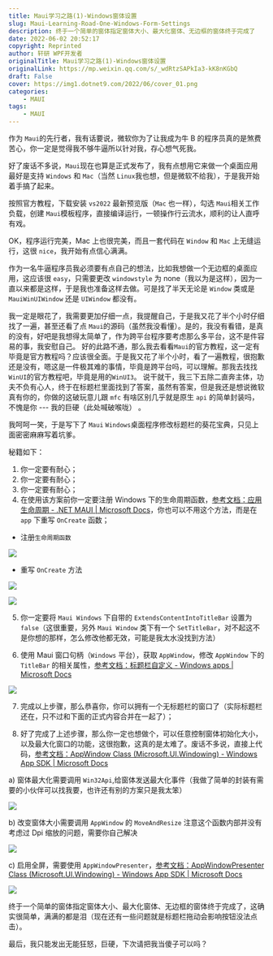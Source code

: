 ```yaml
---
title: Maui学习之路(1)-Windows窗体设置
slug: Maui-Learning-Road-One-Windows-Form-Settings
description: 终于一个简单的窗体指定窗体大小、最大化窗体、无边框的窗体终于完成了
date: 2022-06-02 20:52:17
copyright: Reprinted
author: 轩研 WPF开发者
originalTitle: Maui学习之路(1)-Windows窗体设置
originalLink: https://mp.weixin.qq.com/s/_wdRtzSAPkIa3-kK8nKGbQ
draft: False
cover: https://img1.dotnet9.com/2022/06/cover_01.png
categories:
    - MAUI
tags: 
    - MAUI
---
```


作为 `Maui`的先行者，我有话要说，微软你为了让我成为牛 B 的程序员真的是煞费苦心，你一定是觉得我不够牛逼所以针对我，存心想气死我。

好了废话不多说，`Maui`现在也算是正式发布了，我有点想用它来做一个桌面应用最好是支持 `Windows` 和 `Mac`（当然 `Linux`我也想，但是微软不给我），于是我开始着手搞了起来。

按照官方教程，下载安装 `vs2022` 最新预览版（`Mac` 也一样），勾选 `Maui`相关工作负载，创建 `Maui`模板程序，直接编译运行，一顿操作行云流水，顺利的让人直呼有戏。

OK，程序运行完美，Mac 上也很完美，而且一套代码在 `Window` 和 `Mac` 上无缝运行，这很 `nice`，我开始有点信心满满。

作为一名牛逼程序员我必须要有点自己的想法，比如我想做一个无边框的桌面应用，这应该很 `easy`，只需要更改 `windowstyle` 为 none（我以为是这样），因为一直以来都是这样，于是我也准备这样去做。可是找了半天无论是 `Window` 类或是 `MauiWinUIWindow` 还是 `UIWindow` 都没有。

我一定是眼花了，我需要更加仔细一点，我提醒自己，于是我又花了半个小时仔细找了一遍，甚至还看了点 `Maui`的源码（虽然我没看懂）。是的，我没有看错，是真的没有，好吧是我想得太简单了，作为跨平台程序要考虑那么多平台，这不是件容易的事，我安慰自己。
好的此路不通，那么我去看看`Maui`的官方教程，这一定有毕竟是官方教程吗？应该很全面。于是我又花了半个小时，看了一遍教程，很抱歉还是没有，嗯这是一件极其难的事情，毕竟是跨平台吗，可以理解。那我去找找`WinUI`的官方教程吧，毕竟是用的`WinUI3`。
说干就干，我三下五除二直奔主体，功夫不负有心人，终于在标题栏里面找到了答案，虽然有答案，但是我还是想说微软真有你的，你做的这破玩意儿跟 `mfc` 有啥区别几乎就是原生 `api` 的简单封装吗，不愧是你 --- 我的巨硬（此处喊破喉咙） 。

我呵呵一笑，于是写下了 `Maui` `Windows`桌面程序修改标题栏的葵花宝典，只见上面密密麻麻写着坑爹。

秘籍如下：

1. 你一定要有耐心；
2. 你一定要有耐心；
3. 你一定要有耐心；
4. 在使用该方案前你一定要注册 Windows 下的生命周期函数，[参考文档：应用生命周期 - .NET MAUI | Microsoft Docs](https://docs.microsoft.com/zh-cn/dotnet/maui/fundamentals/app-lifecycle)，你也可以不用这个方法，而是在 `app` 下重写 `OnCreate` 函数；

- 注册`生命周期函数`

![](https://img1.dotnet9.com/2022/06/0101.png)

- 重写 `OnCreate` 方法

![](https://img1.dotnet9.com/2022/06/0102.png)

![](https://img1.dotnet9.com/2022/06/0103.png)

5. 你一定要将 `Maui Windows` 下自带的 `ExtendsContentIntoTitleBar` 设置为 `false`（这很重要，另外 `Maui Window` 类下有一个 `SetTitleBar`，对不起这不是你想的那样，怎么修改他都无效，可能是我太水没找到方法）

6. 使用 Maui 窗口句柄（`Windows` 平台），获取 `AppWindow`，修改 `AppWindow` 下的 `TitleBar` 的相关属性，[参考文档：标题栏自定义 - Windows apps | Microsoft Docs ](https://docs.microsoft.com/zh-cn/windows/apps/develop/title-bar?tabs=wasdk)

![](https://img1.dotnet9.com/2022/06/0104.png)

7. 完成以上步骤，那么恭喜你，你可以拥有一个无标题栏的窗口了（实际标题栏还在，只不过和下面的正式内容合并在一起了）；

8. 好了完成了上述步骤，那么你一定也想做个，可以任意控制窗体初始化大小，以及最大化窗口的功能，这很抱歉，这真的是太难了。废话不多说，直接上代码，[参考文档：AppWindow Class (Microsoft.UI.Windowing) - Windows App SDK | Microsoft Docs ](https://docs.microsoft.com/zh-CN/windows/windows-app-sdk/api/winrt/microsoft.ui.windowing.appwindow?view=windows-app-sdk-1.0)

a) 窗体最大化需要调用 `Win32Api`,给窗体发送最大化事件（我做了简单的封装有需要的小伙伴可以找我要，也许还有别的方案只是我太笨）

![](https://img1.dotnet9.com/2022/06/0105.png)

b) 改变窗体大小需要调用 `AppWindow` 的 `MoveAndResize` 注意这个函数内部并没有考虑过 Dpi 缩放的问题，需要你自己解决

![](https://img1.dotnet9.com/2022/06/0106.png)

c) 启用全屏，需要使用 `AppWindowPresenter`，[参考文档：AppWindowPresenter Class (Microsoft.UI.Windowing) - Windows App SDK | Microsoft Docs](https://docs.microsoft.com/zh-CN/windows/windows-app-sdk/api/winrt/microsoft.ui.windowing.appwindowpresenter?view=windows-app-sdk-1.0)

![](https://img1.dotnet9.com/2022/06/0107.png)

终于一个简单的窗体指定窗体大小、最大化窗体、无边框的窗体终于完成了，这确实很简单，满满的都是泪（现在还有一些问题就是标题栏拖动会影响按钮没法点击）。

最后，我只能发出无能狂怒，巨硬，下次请把我当傻子可以吗？
